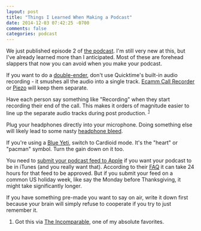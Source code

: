 ```yaml
---
layout: post
title: "Things I Learned When Making a Podcast"
date: 2014-12-03 07:42:25 -0700
comments: false
categories: podcast
---
```

We just published episode 2 of [the podcast](https://scott-williams-bc50.squarespace.com/podcast/2014/12/3/2-the-proliferation-of-duplo). I'm still very new at this, but I've already learned more than I anticipated. Most of these are forehead slappers that now you can avoid when you make your podcast.

If you want to do a [double-ender](http://thepodcastersstudio.com/tps-ep-47-recording-a-double-ender-podcast/), don't use Quicktime's built-in audio recording - it smushes all the audio into a single track. [Ecamm Call Recorder](http://www.ecamm.com/mac/callrecorder/) or [Piezo](https://rogueamoeba.com/piezo/) will keep them separate.

Have each person say something like "Recording" when they start recording their end of the call. This makes it orders of magnitude easier to line up the separate audio tracks during post production. <sup id="fnref:1"><a href="#fn:1" rel="footnote">1</a></sup>

Plug your headphones directly into your microphone. Doing something else will likely lead to some nasty [headphone bleed](http://blog.swilliams.me/words/2014/12/02/how-to-add-a-noise-gate-in-garageband-10/).

If you're using a [Blue Yeti](http://www.amazon.com/Blue-Microphones-Yeti-USB-Microphone/dp/B002VA464S/ref=sr_1_1?sr=8-1&ie=UTF8&keywords=blue%2Byeti&tag=thepetzoo-20&qid=1417634348), switch to Cardioid mode. It's the "heart" or "pacman" symbol. Turn the gain down on it too.

You need to [submit your podcast feed to Apple](https://www.apple.com/itunes/podcasts/specs.html) if you want your podcast to be in iTunes (and you really want that). According to their [FAQ](https://www.apple.com/itunes/podcasts/creatorfaq.html) it can take 24 hours for that feed to be approved. But if you submit your feed on a common US holiday week, like say the Monday before Thanksgiving, it might take significantly longer.

If you have something pre-made you want to say on air, write it down first because your brain will simply refuse to cooperate if you try to just remember it.

<div class="footnotes">
  <ol>
    <li class="footnote" id="fn:1">
  <p>Got this via <a href="http://www.theincomparable.com/theincomparable/">The Incomparable</a>, one of my absolute favorites.</p>
</li>
  </ol>
</div>
